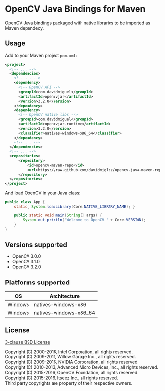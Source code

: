 # OpenCV Java Bindings for Maven

OpenCV Java bindings packaged with native libraries to be imported as Maven dependecy.

## Usage

Add to your Maven project `pom.xml`:

```xml
<project>
  <!-- ... -->
  <dependencies>   
    <!-- ... -->  
    <dependency>
      <!-- OpenCV API -->
      <groupId>com.davidmiguel</groupId>
      <artifactId>opencvjar</artifactId>
      <version>3.2.0</version>
    </dependency>  
    <dependency>
      <!-- OpenCV native libs -->
      <groupId>com.davidmiguel</groupId>
      <artifactId>opencvjar-runtime</artifactId>
      <version>3.2.0</version>
      <classifier>natives-windows-x86_64</classifier>
    </dependency>   
    <!-- ... -->
  </dependencies> 
  <!-- ... -->
  <repositories>
      <repository>
          <id>opencv-maven-repo</id>
          <url>https://raw.github.com/davidmigloz/opencv-java-maven-repo/master</url>
      </repository>
  </repositories>
</project>
```

And load OpenCV in your Java class:

```java
public class App {
    static{ System.loadLibrary(Core.NATIVE_LIBRARY_NAME); }

    public static void main(String[] args) {
        System.out.println("Welcome to OpenCV " + Core.VERSION);
    }
}
```

## Versions supported

- OpenCV 3.0.0
- OpenCV 3.1.0
- OpenCV 3.2.0

## Platforms supported

OS | Architecture
--- | ---
Windows | natives-windows-x86
Windows | natives-windows-x86_64

## License

[3-clause BSD License](https://github.com/opencv/opencv/blob/master/LICENSE)

Copyright (C) 2000-2016, Intel Corporation, all rights reserved.  
Copyright (C) 2009-2011, Willow Garage Inc., all rights reserved.  
Copyright (C) 2009-2016, NVIDIA Corporation, all rights reserved.  
Copyright (C) 2010-2013, Advanced Micro Devices, Inc., all rights reserved.  
Copyright (C) 2015-2016, OpenCV Foundation, all rights reserved.  
Copyright (C) 2015-2016, Itseez Inc., all rights reserved.  
Third party copyrights are property of their respective owners.

